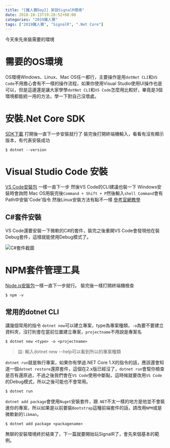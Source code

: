 ```yaml
---
title: "[鐵人賽Day2] 架設SignalR環境"
date: 2018-10-15T19:28:52+08:00
categories: "2019鐵人賽"
tags: ["2019鐵人賽", "SignalR", ".Net Core"]
---
```


今天來先來裝需要的環境
# 需要的OS環境
OS環境Windows、Linux、Mac OS任一都行，主要操作是用`dotNet CLI`和`VS Code`不用擔心會有不一樣的操作流程，如果你使用Visual Studio使用UI操作也是可以，但是這邊還是讓大家學學`dotNet CLI`和`VS Code`怎麼用比較好，畢竟是3個環境都能統一用的方法，學一下對自己沒壞處。
# 安裝.Net Core SDK
[SDK下載](https://www.microsoft.com/net/download)
打開後一直下一步安裝就行了
裝完後打開終端機輸入，看看有沒有顯示版本，有代表安裝成功
``` shell
$ dotnet --version
```
# Visual Studio Code 安裝
[VS Code安裝包](https://code.visualstudio.com/)
一樣一直下一步
然後VS Code的CLI建議也裝一下
Ｗindows安裝時會詢問
Mac OS用裝完後`Command + Shift + P`然後輸入`shell Command`會有Path中安裝'Code'指令
然後Linux安裝方法有點不一樣
[參考官網教學](https://code.visualstudio.com/docs/setup/linux)

## C#套件安裝
VS Code還要安裝一下微軟的C#的套件，裝完之後重開VS Code會發現他在裝Debug套件，這樣就能使用Debug模式了。

![C#套件截圖](1.png)

# NPM套件管理工具
[Node.js安裝包](https://nodejs.org/en/)一樣一直下一步就行。
裝完後一樣打開終端機檢查
``` shell
$ npm -v
```

## 常用的dotnet CLI
講幾個常用的指令
`dotnet new`可以建立專案，type為專案種類，`-o`為要不要建立資料夾，沒打則會在當前位置建立專案，`projectname`不用說是專案名
``` shell
$ dotnet new <type> -o <projectname>
```

> 註: 輸入dotnet new --help可以看到所以的專案種類

`dotnet run`就是執行專案，如果你有學過.NET Core 1.X的指令的話，應該還會知道一個`dotnet restore`還原套件，這個在2.x版已經沒了，`dotnet run`會幫你檢查是否有還原過，不過之後我們會在`VS Code`使用中斷點，這時候就要改用`VS Code`的Debug模式，所以之後可能也不會常用。
``` shell
$ dotnet run
```
`dotnet add package`會使用`Nuget`安裝套件，跟`.NET`不太一樣的地方是他並不會裝進你的專案，所以如果是以前要裝`Bootstrap`這種前端套件的話，請改用`NPM`或是微軟新的`libman`。
``` shell
$ dotnet add package <packagename>
```

無聊的安裝環境終於結束了，下一篇就要開始玩SignalR了，會先來個基本的範例。





